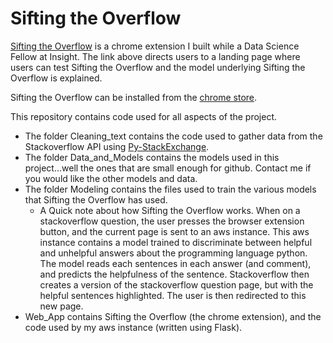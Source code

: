 # Sifting the Overflow

[Sifting the Overflow](http://siftingtheoverflow.com/) is a chrome extension I built while a Data Science Fellow at Insight.
The link above directs users to a landing page where users can test Sifting the Overflow and the model underlying Sifting the Overflow
is explained.

Sifting the Overflow can be installed from the [chrome store](https://chrome.google.com/webstore/detail/sifting-the-overflow/japbeffaagcpbjilckaoigpocdgncind?hl=en-US&gl=US).

This repository contains code used for all aspects of the project.
* The folder Cleaning_text contains the code used to gather data from the Stackoverflow API using [Py-StackExchange](https://github.com/lucjon/Py-StackExchange).
* The folder Data_and_Models contains the models used in this project...well the ones that are small enough for github. Contact me if you would like the other models and data.
* The folder Modeling contains the files used to train the various models that Sifting the Overflow has used.
  * A Quick note about how Sifting the Overflow works. When on a stackoverflow question, the user presses the browser extension button,
    and the current page is sent to an aws instance. This aws instance contains a model trained to discriminate between helpful and unhelpful
    answers about the programming language python. The model reads each sentences in each answer (and comment), and predicts the helpfulness of the sentence.
    Stackoverflow then creates a version of the stackoverflow question page, but with the helpful sentences highlighted. The user is then redirected to this new page.
* Web_App contains Sifting the Overflow (the chrome extension), and the code used by my aws instance (written using Flask).

